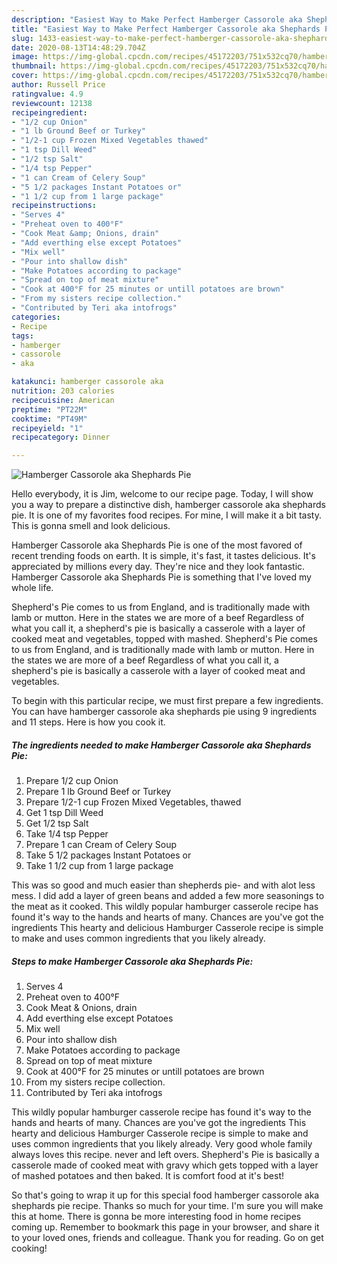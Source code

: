```yaml
---
description: "Easiest Way to Make Perfect Hamberger Cassorole aka Shephards Pie"
title: "Easiest Way to Make Perfect Hamberger Cassorole aka Shephards Pie"
slug: 1433-easiest-way-to-make-perfect-hamberger-cassorole-aka-shephards-pie
date: 2020-08-13T14:48:29.704Z
image: https://img-global.cpcdn.com/recipes/45172203/751x532cq70/hamberger-cassorole-aka-shephards-pie-recipe-main-photo.jpg
thumbnail: https://img-global.cpcdn.com/recipes/45172203/751x532cq70/hamberger-cassorole-aka-shephards-pie-recipe-main-photo.jpg
cover: https://img-global.cpcdn.com/recipes/45172203/751x532cq70/hamberger-cassorole-aka-shephards-pie-recipe-main-photo.jpg
author: Russell Price
ratingvalue: 4.9
reviewcount: 12138
recipeingredient:
- "1/2 cup Onion"
- "1 lb Ground Beef or Turkey"
- "1/2-1 cup Frozen Mixed Vegetables thawed"
- "1 tsp Dill Weed"
- "1/2 tsp Salt"
- "1/4 tsp Pepper"
- "1 can Cream of Celery Soup"
- "5 1/2 packages Instant Potatoes or"
- "1 1/2 cup from 1 large package"
recipeinstructions:
- "Serves 4"
- "Preheat oven to 400°F"
- "Cook Meat &amp; Onions, drain"
- "Add everthing else except Potatoes"
- "Mix well"
- "Pour into shallow dish"
- "Make Potatoes according to package"
- "Spread on top of meat mixture"
- "Cook at 400°F for 25 minutes or untill potatoes are brown"
- "From my sisters recipe collection."
- "Contributed by Teri aka intofrogs"
categories:
- Recipe
tags:
- hamberger
- cassorole
- aka

katakunci: hamberger cassorole aka 
nutrition: 203 calories
recipecuisine: American
preptime: "PT22M"
cooktime: "PT49M"
recipeyield: "1"
recipecategory: Dinner

---
```



![Hamberger Cassorole aka Shephards Pie](https://img-global.cpcdn.com/recipes/45172203/751x532cq70/hamberger-cassorole-aka-shephards-pie-recipe-main-photo.jpg)

Hello everybody, it is Jim, welcome to our recipe page. Today, I will show you a way to prepare a distinctive dish, hamberger cassorole aka shephards pie. It is one of my favorites food recipes. For mine, I will make it a bit tasty. This is gonna smell and look delicious.

Hamberger Cassorole aka Shephards Pie is one of the most favored of recent trending foods on earth. It is simple, it's fast, it tastes delicious. It's appreciated by millions every day. They're nice and they look fantastic. Hamberger Cassorole aka Shephards Pie is something that I've loved my whole life.

Shepherd&#39;s Pie comes to us from England, and is traditionally made with lamb or mutton. Here in the states we are more of a beef Regardless of what you call it, a shepherd&#39;s pie is basically a casserole with a layer of cooked meat and vegetables, topped with mashed. Shepherd&#39;s Pie comes to us from England, and is traditionally made with lamb or mutton. Here in the states we are more of a beef Regardless of what you call it, a shepherd&#39;s pie is basically a casserole with a layer of cooked meat and vegetables.


To begin with this particular recipe, we must first prepare a few ingredients. You can have hamberger cassorole aka shephards pie using 9 ingredients and 11 steps. Here is how you cook it.

<!--inarticleads1-->

##### The ingredients needed to make Hamberger Cassorole aka Shephards Pie:

1. Prepare 1/2 cup Onion
1. Prepare 1 lb Ground Beef or Turkey
1. Prepare 1/2-1 cup Frozen Mixed Vegetables, thawed
1. Get 1 tsp Dill Weed
1. Get 1/2 tsp Salt
1. Take 1/4 tsp Pepper
1. Prepare 1 can Cream of Celery Soup
1. Take 5 1/2 packages Instant Potatoes or
1. Take 1 1/2 cup from 1 large package


This was so good and much easier than shepherds pie- and with alot less mess. I did add a layer of green beans and added a few more seasonings to the meat as it cooked. This wildly popular hamburger casserole recipe has found it&#39;s way to the hands and hearts of many. Chances are you&#39;ve got the ingredients This hearty and delicious Hamburger Casserole recipe is simple to make and uses common ingredients that you likely already. 

<!--inarticleads2-->

##### Steps to make Hamberger Cassorole aka Shephards Pie:

1. Serves 4
1. Preheat oven to 400°F
1. Cook Meat &amp; Onions, drain
1. Add everthing else except Potatoes
1. Mix well
1. Pour into shallow dish
1. Make Potatoes according to package
1. Spread on top of meat mixture
1. Cook at 400°F for 25 minutes or untill potatoes are brown
1. From my sisters recipe collection.
1. Contributed by Teri aka intofrogs


This wildly popular hamburger casserole recipe has found it&#39;s way to the hands and hearts of many. Chances are you&#39;ve got the ingredients This hearty and delicious Hamburger Casserole recipe is simple to make and uses common ingredients that you likely already. Very good whole family always loves this recipe. never and left overs. Shepherd&#39;s Pie is basically a casserole made of cooked meat with gravy which gets topped with a layer of mashed potatoes and then baked. It is comfort food at it&#39;s best! 

So that's going to wrap it up for this special food hamberger cassorole aka shephards pie recipe. Thanks so much for your time. I'm sure you will make this at home. There is gonna be more interesting food in home recipes coming up. Remember to bookmark this page in your browser, and share it to your loved ones, friends and colleague. Thank you for reading. Go on get cooking!
